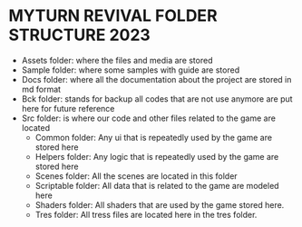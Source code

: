 # MYTURN REVIVAL FOLDER STRUCTURE 2023

- Assets folder: where the files and media are stored
- Sample folder: where some samples with guide are stored
- Docs folder: where all the documentation about the project are stored in md format
- Bck folder: stands for backup all codes that are not use anymore are put here for future reference
- Src folder: is where our code and other files related to the game are located
  - Common folder: Any ui that is repeatedly used by the game are stored here
  - Helpers folder: Any logic that is repeatedly used by the game are stored here
  - Scenes folder: All the scenes are located in this folder
  - Scriptable folder: All data that is related to the game are modeled here
  - Shaders folder: All shaders that are used by the game stored here.
  - Tres folder: All tress files are located here in the tres folder.
